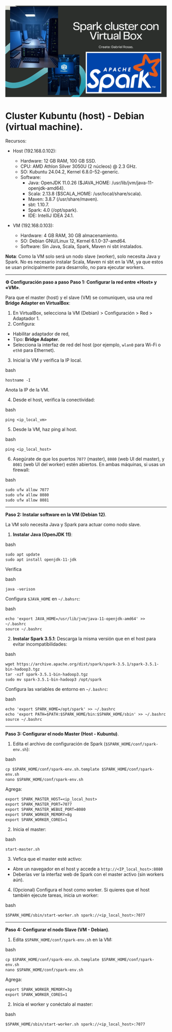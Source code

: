 ![](https://raw.githubusercontent.com/gabrielfernando01/cluster_vb/main/image/cover.png)

# Cluster Kubuntu (host) - Debian (virtual machine).

Recursos:

- Host (192.168.0.102):
  - Hardware: 12 GB RAM, 100 GB SSD.
  - CPU: AMD Athlon Silver 3050U (2 núcleos) @ 2.3 GHz.
  - SO: Kubuntu 24.04.2, Kernel 6.8.0-52-generic.
  - Software:
    - Java: OpenJDK 11.0.26 ($JAVA_HOME: /usr/lib/jvm/java-11-openjdk-amd64).
    - Scala: 2.13.8 ($SCALA_HOME: /usr/local/share/scala).
    - Maven: 3.8.7 (/usr/share/maven).
    - sbt: 1.10.7.
    - Spark: 4.0 (/opt/spark).
    - IDE: IntelliJ IDEA 24.1.

- VM (192.168.0.103):
  - Hardware: 4 GB RAM, 30 GB almacenamiento.
  - SO: Debian GNU/Linux 12, Kernel 6.1.0-37-amd64.
  - Software: Sin Java, Scala, Spark, Maven ni sbt instalados.

**Nota**: Como la VM solo será un nodo slave (worker), solo necesita Java y Spark. No es necesario instalar Scala, Maven ni sbt en la VM, ya que estos se usan principalmente para desarrollo, no para ejecutar workers.

***

**⚙️ Configuración paso a paso**
**Paso 1: Configurar la red entre «Host» y «VM»**.

Para que el master (host) y el slave (VM) se comuniquen, usa una red **Bridge Adapter en VirtualBox**:

1. En VirtualBox, selecciona la VM (Debian) > Configuración > Red > Adaptador 1.
2. Configura:
- Habilitar adaptador de red,
- Tipo: **Bridge Adapter**.
- Selecciona la interfaz de red del host (por ejemplo, <code>wlan0</code> para Wi-Fi o <code>eth0</code> para Ethernet).
3. Inicial la VM y verifica la IP local.

bash
```
hostname -I
```

Anota la IP de la VM.

4. Desde el host, verifica la conectividad:

bash
```
ping <ip_local_vm>
```

5. Desde la VM, haz ping al host.

bash
```
ping <ip_local_host>
```

6. Asegúrate de que los puertos <code>7077</code> (master), <code>8080</code> (web UI del master), y <code>8081</code> (web UI del worker) estén abiertos. En ambas máquinas, si usas un firewall:

bash
```
sudo ufw allow 7077
sudo ufw allow 8080
sudo ufw allow 8081
```

***
**Paso 2: Instalar software en la VM (Debian 12)**.

La VM solo necesita Java y Spark para actuar como nodo slave.

1. **Instalar Java (OpenJDK 11)**:

bash
```
sudo apt update
sudo apt install openjdk-11-jdk
```

Verifica

bash
```
java -verison
```

Configura <code>$JAVA_HOME</code> en <code>~/.bahsrc</code>:

bash
```
echo 'export JAVA_HOME=/usr/lib/jvm/java-11-openjdk-amd64' >> ~/.bashrc
source ~/.bashrc
``` 

2. **Instalar Spark 3.5.1**: Descarga la misma versión que en el host para evitar incompatibilidades:

bash
```
wget https://archive.apache.org/dist/spark/spark-3.5.1/spark-3.5.1-bin-hadoop3.tgz
tar -xzf spark-3.5.1-bin-hadoop3.tgz
sudo mv spark-3.5.1-bin-hadoop3 /opt/spark
```

Configura las variables de entorno en <code>~/.bashrc</code>:

bash
```
echo 'export SPARK_HOME=/opt/spark' >> ~/.bashrc
echo 'export PATH=$PATH:$SPARK_HOME/bin:$SPARK_HOME/sbin' >> ~/.bashrc
source ~/.bashrc
```

***
**Paso 3: Configurar el nodo Master (Host - Kubuntu)**.

1. Edita el archivo de configuración de Spark (<code>$SPARK_HOME/conf/spark-env.sh</code>):

bash
```
cp $SPARK_HOME/conf/spark-env.sh.template $SPARK_HOME/conf/spark-env.sh
nano $SPARK_HOME/conf/spark-env.sh
```

Agrega:

```
export SPARK_MASTER_HOST=<ip_local_host>
export SPARK_MASTER_PORT=7077
export SPARK_MASTER_WEBUI_PORT=8080
export SPARK_WORKER_MEMORY=8g
export SPARK_WORKER_CORES=1
```

2. Inicia el master:

bash
```
start-master.sh
```

3. Vefica que el master esté activo:

- Abre un navegador en el host y accede a <code>http://<IP_local_host>:8080</code>
- Deberías ver la interfaz web de Spark con el master activo (sin workers aún).

4. (Opcional) Configura el host como worker. Si quieres que el host también ejecute tareas, inicia un worker:

bash
```
$SPARK_HOME/sbin/start-worker.sh spark://<ip_local_host>:7077
```

***
**Paso 4: Configurar el nodo Slave (VM - Debian)**.

1. Edita <code>$SPARK_HOME/conf/spark-env.sh</code> en la VM:

bash
```
cp $SPARK_HOME/conf/spark-env.sh.template $SPARK_HOME/conf/spark-env.sh
nano $SPARK_HOME/conf/spark-env.sh
```

Agrega:

```
export SPARK_WORKER_MEMORY=3g
export SPARK_WORKER_CORES=1
```

2. Inicia el worker y conéctalo al master:

bash
```
$SPARK_HOME/sbin/start-worker.sh spark://<ip_local_host>:7077
```